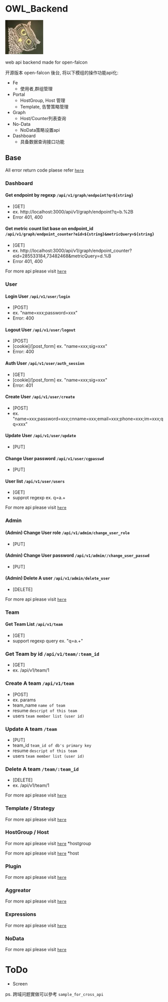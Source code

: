# OWL_Backend

![Alt text](data/owl_backend_icon.jpg)

web api backend made for open-falcon

开源版本 open-falcon 後台, 将以下模组的操作功能api化:
* Fe
  * 使用者,群组管理
* Portal
  * HostGroup, Host 管理
  * Template, 告警策略管理
* Graph
  * Host/Counter列表查询
* No-Data
  * NoData策略设置api
* Dashboard
  * 具备数据查询接口功能

## Base
All error return code plaese refer [`here`](https://golang.org/src/net/http/status.go)

### Dashboard

#### Get endpoint by regexp `/api/v1/graph/endpoint?q=${string}`
* [GET]
* ex. http://localhost:3000/api/v1/graph/endpoint?q=b.%2B
* Error 401, 400

#### Get metric count list base on endpoint_id `/api/v1/graph/endpoint_counter?eid=${string}&metricQuery=${string}`
* [GET]
* ex. http://localhost:3000/api/v1/graph/endpoint_counter?eid=285533184,73482468&metricQuery=d.%B
* Error 401, 400

For more api please visit [`here`](https://htmlpreview.github.io/?https://github.com/masato25/owl_backend/blob/master/doc/graph.html)

### User

#### Login User `/api/v1/user/login`
* [POST]
* ex. "name=xxx;password=xxx"
* Error: 400

#### Logout User `/api/v1/user/logout`
* [POST]
* [cookie]/[post_form] ex. "name=xxx;sig=xxx"
* Error: 400

#### Auth User `/api/v1/user/auth_session`
* [GET]
* [cookie]/[post_form] ex. "name=xxx;sig=xxx"
* Error: 401

#### Create User `/api/v1/user/create`
* [POST]
* ex. "name=xxx;password=xxx;cnname=xxx;email=xxx;phone=xxx;im=xxx;qq=xxx"

#### Update User `/api/v1/user/update`
* [PUT]

#### Change User password `/api/v1/user/cgpasswd`
* [PUT]

#### User list `/api/v1/user/users`
* [GET]
* supprot regexp ex. q=a.+

For more api please visit [`here`](https://htmlpreview.github.io/?https://github.com/masato25/owl_backend/blob/master/doc/user.html)
### Admin

#### (Admin) Change User role `/api/v1/admim/change_user_role`
* [PUT]

#### (Admin) Change User password `/api/v1/admim//change_user_passwd`
* [PUT]

#### (Admin) Delete A user `/api/v1/admin/delete_user`
* [DELETE]

For more api please visit [`here`](https://htmlpreview.github.io/?https://github.com/masato25/owl_backend/blob/master/doc/admin.html)

### Team

#### Get Team List `/api/v1/team`
* [GET]
* support regexp query ex. "q=a.+"

### Get Team by id `/api/v1/team/:team_id`
* [GET]
* ex. /api/v1/team/1

### Create A team  `/api/v1/team`
* [POST]
* ex. params
* team_name `name of team`
* resume `descript of this team`
* users `team member list (user id)`

### Update A team `/team`
* [PUT]
* team_id `team_id of db's primary key`
* resume `descript of this team`
* users `team member list (user id)`

### Delete A team `/team/:team_id`
* [DELETE]
* ex. /api/v1/team/1

For more api please visit [`here`](https://htmlpreview.github.io/?https://github.com/masato25/owl_backend/blob/master/doc/team.html)

### Template / Strategy

For more api please visit [`here`](https://htmlpreview.github.io/?https://github.com/masato25/owl_backend/blob/master/doc/template.html)

### HostGroup / Host

For more api please visit [`here`](https://htmlpreview.github.io/?https://github.com/masato25/owl_backend/blob/master/doc/hostgroup.html) *hostgroup

For more api please visit [`here`](https://htmlpreview.github.io/?https://github.com/masato25/owl_backend/blob/master/doc/host.html) *host


### Plugin

For more api please visit [`here`](https://htmlpreview.github.io/?https://github.com/masato25/owl_backend/blob/master/doc/plugin.html)

### Aggreator

For more api please visit [`here`](https://htmlpreview.github.io/?https://github.com/masato25/owl_backend/blob/master/doc/aggreator.html)

### Expressions
For more api please visit [`here`](https://htmlpreview.github.io/?https://github.com/masato25/owl_backend/blob/master/doc/expression.html)

### NoData
For more api please visit [`here`](https://htmlpreview.github.io/?https://github.com/masato25/owl_backend/blob/master/doc/nodata.html)

# ToDo
* Screen

ps.
跨域问题實做可以參考 `sample_for_cross_api`
